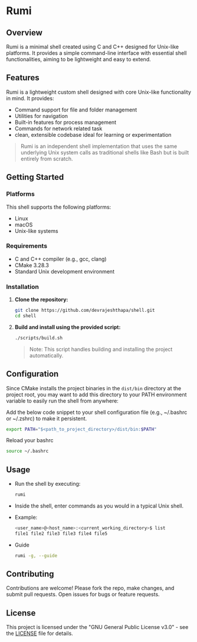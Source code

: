 # Rumi

## Overview

Rumi is a minimal shell created using C and C++ designed for Unix-like platforms. It provides a simple command-line interface with essential shell functionalities, aiming to be lightweight and easy to extend.

## Features

Rumi is a lightweight custom shell designed with core Unix-like functionality in mind. It provides:

- Command support for file and folder management
- Utilities for navigation
- Built-in features for process management
- Commands for network related task
-  clean, extensible codebase ideal for learning or experimentation
> Rumi is an independent shell implementation that uses the same underlying Unix system calls as traditional shells like Bash but is built entirely from scratch.

## Getting Started

### Platforms

This shell supports the following platforms:

- Linux
- macOS
- Unix-like systems

### Requirements

- C and C++ compiler (e.g., gcc, clang)
- CMake 3.28.3
- Standard Unix development environment

### Installation

1. **Clone the repository:**
    ```sh
    git clone https://github.com/devrajeshthapa/shell.git
    cd shell
    ```

2. **Build and install using the provided script:**
    ```sh
    ./scripts/build.sh
    ```
    > Note: This script handles building and installing the project automatically.

## Configuration

Since CMake installs the project binaries in the `dist/bin` directory at the project root, you may want to add this directory to your PATH environment variable to easily run the shell from anywhere:

Add the below code snippet to your shell configuration file (e.g., ~/.bashrc or ~/.zshrc) to make it persistent.
```sh
export PATH="$<path_to_project_directory>/dist/bin:$PATH"
```

Reload your bashrc
```sh
source ~/.bashrc
```

## Usage

- Run the shell by executing:
    ```sh
    rumi
    ```
- Inside the shell, enter commands as you would in a typical Unix shell.

- Example:
    ```sh
    <user_name>@<host_name>:<current_working_directory>$ list
    file1 file2 file3 file3 file4 file5
    ```

- Guide
  ```sh
  rumi -g, --guide
  ```

## Contributing

Contributions are welcome! Please fork the repo, make changes, and submit pull requests. Open issues for bugs or feature requests.

## License

This project is licensed under the "GNU General Public License v3.0" - see the [LICENSE](LICENSE) file for details.
